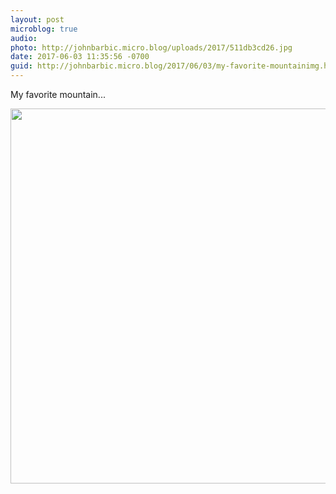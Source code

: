 ```yaml
---
layout: post
microblog: true
audio: 
photo: http://johnbarbic.micro.blog/uploads/2017/511db3cd26.jpg
date: 2017-06-03 11:35:56 -0700
guid: http://johnbarbic.micro.blog/2017/06/03/my-favorite-mountainimg.html
---
```

My favorite mountain...

<img src="http://johnbarbic.micro.blog/uploads/2017/511db3cd26.jpg" width="600" height="600" style="height: auto" />
